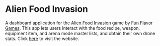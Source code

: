 # Alien Food Invasion
A dashboard application for the [Alien Food Invasion](https://play.google.com/store/apps/details?id=com.FunFlavorGames.AlienFoodInvasion)
game by [Fun Flavor Games](https://www.funflavorgames.com/). 
This app lets users interact with the food recipe, weapon, equipment item, and arena mode master lists, and obtain their own drone stats.
Click [here](https://afi-help.herokuapp.com/) to visit the website.